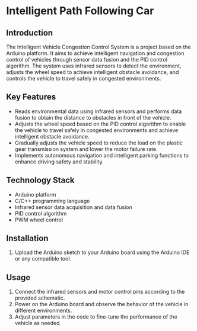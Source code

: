 
# Intelligent Path Following Car


## Introduction
The Intelligent Vehicle Congestion Control System is a project based on the Arduino platform. It aims to achieve intelligent navigation and congestion control of vehicles through sensor data fusion and the PID control algorithm. The system uses infrared sensors to detect the environment, adjusts the wheel speed to achieve intelligent obstacle avoidance, and controls the vehicle to travel safely in congested environments.

## Key Features
- Reads environmental data using infrared sensors and performs data fusion to obtain the distance to obstacles in front of the vehicle.
- Adjusts the wheel speed based on the PID control algorithm to enable the vehicle to travel safely in congested environments and achieve intelligent obstacle avoidance.
- Gradually adjusts the vehicle speed to reduce the load on the plastic gear transmission system and lower the motor failure rate.
- Implements autonomous navigation and intelligent parking functions to enhance driving safety and stability.

## Technology Stack
- Arduino platform
- C/C++ programming language
- Infrared sensor data acquisition and data fusion
- PID control algorithm
- PWM wheel control

## Installation
1. Upload the Arduino sketch to your Arduino board using the Arduino IDE or any compatible tool.

## Usage
1. Connect the infrared sensors and motor control pins according to the provided schematic.
2. Power on the Arduino board and observe the behavior of the vehicle in different environments.
3. Adjust parameters in the code to fine-tune the performance of the vehicle as needed.
